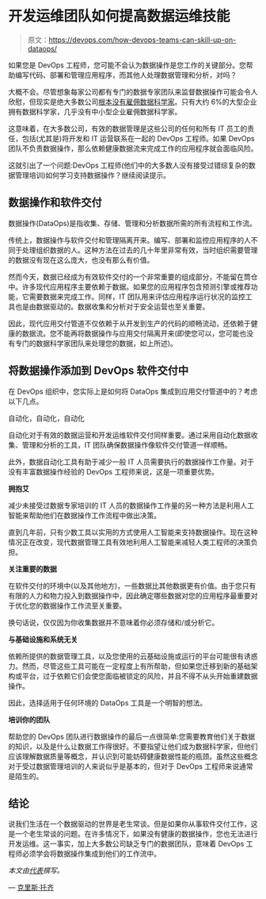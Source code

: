 # 开发运维团队如何提高数据运维技能

> 原文：<https://devops.com/how-devops-teams-can-skill-up-on-dataops/>

如果您是 DevOps 工程师，您可能不会认为数据操作是您工作的关键部分。您帮助编写代码、部署和管理应用程序，而其他人处理数据管理和分析，对吗？

大概不会。尽管想象每家公司都有专门的数据专家团队来监督数据操作可能会令人欣慰，但现实是绝大多数公司[根本没有雇佣数据科学家](https://www.stitchdata.com/blog/how-many-companies-actually-have-big-data-skills/)。只有大约 6%的大型企业拥有数据科学家，几乎没有中小型企业雇佣数据科学家。

这意味着，在大多数公司，有效的数据管理是这些公司的任何和所有 IT 员工的责任，包括(尤其是)将开发和 IT 运营联系在一起的 DevOps 工程师。如果 DevOps 团队不负责数据操作，那么依赖健康数据流来完成工作的应用程序就会面临风险。

这就引出了一个问题:DevOps 工程师(他们中的大多数人没有接受过错综复杂的数据管理培训)如何学习支持数据操作？继续阅读提示。

## 数据操作和软件交付

数据操作(DataOps)是指收集、存储、管理和分析数据所需的所有流程和工作流。

传统上，数据操作与软件交付和管理隔离开来。编写、部署和监控应用程序的人不同于处理组织数据的人。这种方法在过去的几十年里非常有效，当时组织需要管理的数据没有现在这么庞大，也没有那么有价值。

然而今天，数据已经成为有效软件交付的一个非常重要的组成部分，不能留在筒仓中。许多现代应用程序主要依赖于数据。如果您的应用程序包含预测引擎或推荐功能，它需要数据来完成工作。同样，IT 团队用来评估应用程序运行状况的监控工具也是由数据驱动的。数据收集和分析对于安全运营也至关重要。

因此，现代应用交付管道不仅依赖于从开发到生产的代码的顺畅流动，还依赖于健康的数据流。您不能再将数据操作与应用交付隔离开来(即使您可以，您可能也没有专门的数据科学家团队来处理您的数据，如上所述)。

## 将数据操作添加到 DevOps 软件交付中

在 DevOps 组织中，您实际上是如何将 DataOps 集成到应用交付管道中的？考虑以下几点。

自动化，自动化，自动化

自动化对于有效的数据运营和开发运维软件交付同样重要。通过采用自动化数据收集、管理和分析的工具，IT 团队确保数据操作像软件交付管道一样顺畅。

此外，数据自动化工具有助于减少一般 IT 人员需要执行的数据操作工作量。对于没有丰富数据操作经验的 DevOps 工程师来说，这是一项重要优势。

**拥抱艾**

减少未接受过数据专家培训的 IT 人员的数据操作工作量的另一种方法是利用人工智能来帮助他们在数据操作工作流程中做出决策。

直到几年前，只有少数工具以实用的方式使用人工智能来支持数据操作。现在这种情况正在改变，现代数据管理工具有效地利用人工智能来减轻人类工程师的决策负担。

**关注重要的数据**

在软件交付的环境中(以及其他地方)，一些数据比其他数据更有价值。由于您只有有限的人力和物力投入到数据操作中，因此确定哪些数据对您的应用程序最重要对于优化您的数据操作工作流至关重要。

换句话说，仅仅因为你收集数据并不意味着你必须存储和/或分析它。

**与基础设施和系统无关**

依赖所提供的数据管理工具，以及您使用的云基础设施或运行的平台可能很有诱惑力。然而，尽管这些工具可能在一定程度上有所帮助，但如果您迁移到新的基础架构或平台，过于依赖它们会使您面临被锁定的风险，并且不得不从头开始重建数据操作。

因此，选择适用于任何环境的 DataOps 工具是一个明智的想法。

**培训你的团队**

帮助您的 DevOps 团队进行数据操作的最后一点很简单:您需要教育他们关于数据的知识，以及是什么让数据工作得很好。不要指望让他们成为数据科学家，但他们应该理解数据质量等概念，并认识到可能妨碍健康数据性能的瓶颈。虽然这些概念对于受过数据管理培训的人来说似乎是基本的，但对于 DevOps 工程师来说通常是陌生的。

## 结论

说我们生活在一个数据驱动的世界是老生常谈。但是如果你从事软件交付工作，这是一个老生常谈的问题。在许多情况下，如果没有健康的数据操作，您也无法进行开发运维。这一事实，加上大多数公司缺乏专门的数据团队，意味着 DevOps 工程师必须学会将数据操作集成到他们的工作流中。

*本文由[代表](https://unraveldata.com/)撰写。*

— [克里斯·托齐](https://devops.com/author/chris-tozzi/)